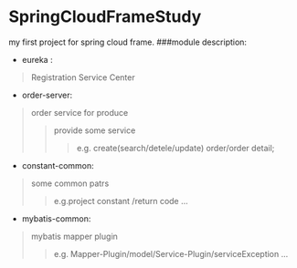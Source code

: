 # SpringCloudFrameStudy
my first project for spring cloud frame.
###module description:
+ eureka :
>Registration Service Center
+ order-server:
>order service for produce
>>provide some service 
>>>e.g. create(search/detele/update) order/order detail;
+ constant-common:
>some common patrs
>>e.g.project constant /return code ...
+ mybatis-common:
>mybatis mapper plugin
>>e.g. Mapper-Plugin/model/Service-Plugin/serviceException ...
